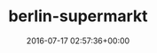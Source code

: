 ---
title:		"berlin-supermarkt"
type:		"photos"
mediatype:		"upload"
location:		"TBC"
date:		"2016-07-17 02:57:36+00:00"
album:		"city"
filename:		"berlin-supermarkt.md"
series:		""
cl_public_id:		"city/berlin-supermarkt"
cl_version:		1497000214
format:		"tiff"
bytes:		6571272
width:		2158
height:		1440
colours:
- "#17161F"
- "#2A252B"
- "#2D1E1D"
- "#31292A"
- "#867477"
- "#141E11"
- "#1D151B"
- "#C5C4D5"
- "#766872"
- "#1B151E"
- "#737080"
- "#222815"
- "#692E2F"
- "#212623"
- "#151D22"
- "#322B18"
- "#B9A7A8"
- "#6F5342"
- "#040D03"
- "#505E7D"
- "#0D1513"
- "#7C6138"
- "#EE292C"
- "#D25101"
- "#815B07"
- "#3B3106"
exposure_mode:		"Auto"
program:		"Aperture-priority AE"
aperture:		"2.8"
focal_length:		"24.0 mm"
iso:		"6400"
shutter_speed:		"1/15"
metering:		"Center-weighted average"
flash:		"Off, Did not fire"
white_balance:		"Custom"
colour_temp:		"2750"
has_crop:		"true"
orientation:		"Horizontal (normal)"
camera_model:		"NIKON D800"
lens_info:		"24-70mm f/2.8"
artist:		"No artist info"
x_resolution:		"300"
y_resolution:		"300"
---